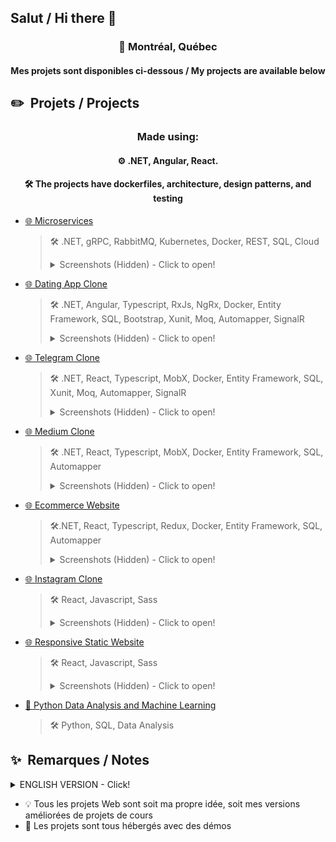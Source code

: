## Salut / Hi there 👋

<div align="center">
<!--   <img src="https://github.com/nickmnt/nickmnt/blob/main/assets/quebec_flag.jpg?raw=true" alt="Québec"/>&nbsp;
  <img src="https://github.com/nickmnt/nickmnt/blob/main/assets/canada_flag.jpg?raw=true" alt="Canada"/> -->
  <h3 align="center">📍 Montréal, Québec</h4>
  <h4 align="center">Mes projets sont disponibles ci-dessous / My projects are available below</h4>
</div>

## ✏️ &nbsp;Projets / Projects

<h3 align="center">Made using:</h3>
<h4 align="center">⚙️ .NET, Angular, React.</h4>
<h4 align="center">🛠️ The projects have dockerfiles, architecture, design patterns, and testing</h4>

<!-- BLOG-POST-LIST:START -->
- [🌐 Microservices](https://github.com/nickmnt/microservice)
  > 🛠️ .NET, gRPC, RabbitMQ, Kubernetes, Docker, REST, SQL, Cloud
  > <details><summary>Screenshots (Hidden) - Click to open!</summary><img src="https://github.com/nickmnt/microservice/blob/main/Images/KubernetesArchitecture.png" alt="Screenshot"></img></details>
- [🌐 Dating App Clone](https://github.com/nickmnt/dating-app)
  > 🛠️ .NET, Angular, Typescript, RxJs, NgRx, Docker, Entity Framework, SQL, Bootstrap, Xunit, Moq, Automapper, SignalR
  > <details><summary>Screenshots (Hidden) - Click to open!</summary><img src="https://github.com/nickmnt/dating-app/blob/main/screenshots/AdminPanel.png?raw=true" alt="Screenshot"></img><img src="https://github.com/nickmnt/dating-app/blob/main/screenshots/Chat.png?raw=true" alt="Screenshot"></img><img src="https://github.com/nickmnt/dating-app/blob/main/screenshots/Messages.png?raw=true" alt="Screenshot"></img><img src="https://github.com/nickmnt/dating-app/blob/main/screenshots/Matches.png?raw=true" alt="Screenshot"></img><img src="https://github.com/nickmnt/dating-app/blob/main/screenshots/Login.png?raw=true" alt="Screenshot"></img></details>
- [🌐 Telegram Clone](https://github.com/nickmnt/react-talk)
  > 🛠️ .NET, React, Typescript, MobX, Docker, Entity Framework, SQL, Xunit, Moq, Automapper, SignalR
  > <details><summary>Screenshots (Hidden) - Click to open!</summary><img src="https://github.com/nickmnt/react-talk/blob/master/screenshots/SampleChat.png?raw=true" alt="Screenshot"></img><img src="https://github.com/nickmnt/react-talk/blob/master/screenshots/Drawer.png?raw=true" alt="Screenshot"></img><img src="https://github.com/nickmnt/react-talk/blob/master/screenshots/GroupInfo.png?raw=true" alt="Screenshot"></img><img src="https://github.com/nickmnt/react-talk/blob/master/screenshots/MakeAdmin.png?raw=true" alt="Screenshot"></img><img src="https://github.com/nickmnt/react-talk/blob/master/screenshots/EditGroup.png?raw=true" alt="Screenshot"></img><img src="https://github.com/nickmnt/react-talk/blob/master/screenshots/CreateGroup.png?raw=true" alt="Screenshot"></img><img src="https://github.com/nickmnt/react-talk/blob/master/screenshots/First.png?raw=true" alt="Screenshot"></img><img src="https://github.com/nickmnt/react-talk/blob/master/screenshots/ProfileSettings.png?raw=true" alt="Screenshot"></img><img src="https://github.com/nickmnt/react-talk/blob/master/screenshots/SavedMessages.png?raw=true" alt="Screenshot"></img><img src="https://github.com/nickmnt/react-talk/blob/master/screenshots/Contacts.png?raw=true" alt="Screenshot"></img></details>
- [🌐 Medium Clone](https://github.com/nickmnt/medium_clone)
  > 🛠️ .NET, React, Typescript, MobX, Docker, Entity Framework, SQL, Automapper
  > <details> <summary>Screenshots (Hidden) - Click to open!</summary> <img src="https://github.com/nickmnt/medium_clone/blob/main/screenshots/Intro.png?raw=true" alt="Screenshot"></img> <img src="https://github.com/nickmnt/medium_clone/blob/main/screenshots/IntoEnd.png?raw=true" alt="Screenshot"></img> <img src="https://github.com/nickmnt/medium_clone/blob/main/screenshots/Article.png?raw=true" alt="Screenshot"></img> <img src="https://github.com/nickmnt/medium_clone/blob/main/screenshots/EndAndComments.png?raw=true" alt="Screenshot"></img> <img src="https://github.com/nickmnt/medium_clone/blob/main/screenshots/EditArticlesWithSpecialTextEditor.png?raw=true" alt="Screenshot"></img> <img src="https://github.com/nickmnt/medium_clone/blob/main/screenshots/EditArticlePictureDragOrClick.png?raw=true" alt="Screenshot"></img> <img src="https://github.com/nickmnt/medium_clone/blob/main/screenshots/Register.png?raw=true" alt="Screenshot"></img> <img src="https://github.com/nickmnt/medium_clone/blob/main/screenshots/ManageAndApproveArticles_Admin.png?raw=true" alt="Screenshot"></img> <img src="https://github.com/nickmnt/medium_clone/blob/main/screenshots/ManageCategoriesAndStatistics_Admin.png?raw=true" alt="Screenshot"></img> <img src="https://github.com/nickmnt/medium_clone/blob/main/screenshots/ManageEditAndApproveUsersSeeStatistics_Admin.png?raw=true" alt="Screenshot"></img> <img src="https://github.com/nickmnt/medium_clone/blob/main/screenshots/EditProfile.png?raw=true" alt="Screenshot"></img></details>
- [🌐 Ecommerce Website](https://github.com/nickmnt/shop)
  > 🛠️.NET, React, Typescript, Redux, Docker, Entity Framework, SQL, Automapper
  > <details> <summary>Screenshots (Hidden) - Click to open!</summary> <img src="https://github.com/nickmnt/shop/blob/main/screenshots/Intro.png?raw=true" alt="Screenshot"></img> <img src="https://github.com/nickmnt/shop/blob/main/screenshots/Products1.png?raw=true" alt="Screenshot"></img> <img src="https://github.com/nickmnt/shop/blob/main/screenshots/Products2.png?raw=true" alt="Screenshot"></img> <img src="https://github.com/nickmnt/shop/blob/main/screenshots/ProductInfo.png?raw=true" alt="Screenshot"></img> <img src="https://github.com/nickmnt/shop/blob/main/screenshots/Cart.png?raw=true" alt="Screenshot"></img> <img src="https://github.com/nickmnt/shop/blob/main/screenshots/Checkout1.png?raw=true" alt="Screenshot"></img> <img src="https://github.com/nickmnt/shop/blob/main/screenshots/Checkout2.png?raw=true" alt="Screenshot"></img> <img src="https://github.com/nickmnt/shop/blob/main/screenshots/Checkout3.png?raw=true" alt="Screenshot"></img></details>
- [🌐 Instagram Clone](https://github.com/nickmnt/instagram)
  > 🛠️ React, Javascript, Sass
  > <details> <summary>Screenshots (Hidden) - Click to open!</summary> <img src="https://github.com/nickmnt/instagram/blob/master/screenshots/Comment.png?raw=true" alt="Screenshot"></img> <img src="https://github.com/nickmnt/instagram/blob/master/screenshots/Homepage.png?raw=true" alt="Screenshot"></img> <img src="https://github.com/nickmnt/instagram/blob/master/screenshots/Login.png?raw=true" alt="Screenshot"></img> <img src="https://github.com/nickmnt/instagram/blob/master/screenshots/PostExtra.png?raw=true" alt="Screenshot"></img> <img src="https://github.com/nickmnt/instagram/blob/master/screenshots/ProfilePost.png?raw=true" alt="Screenshot"></img></details>
- [🌐 Responsive Static Website](https://github.com/nickmnt/rockstone)
  > 🛠️ React, Javascript, Sass
  > <details> <summary>Screenshots (Hidden) - Click to open!</summary> <img src="https://github.com/nickmnt/rockstone/blob/master/screenshots/Start.png?raw=true" alt="Screenshot"></img> <img src="https://github.com/nickmnt/rockstone/blob/master/screenshots/Middle.png?raw=true" alt="Screenshot"></img> <img src="https://github.com/nickmnt/rockstone/blob/master/screenshots/Cards.png?raw=true" alt="Screenshot"></img> <img src="https://github.com/nickmnt/rockstone/blob/master/screenshots/Footer.png?raw=true" alt="Screenshot"></img></details>
- [🤖 Python Data Analysis and Machine Learning](https://github.com/nickmnt/data)
  > 🛠️ Python, SQL, Data Analysis
## ✨ &nbsp;Remarques / Notes  
<details>
  <summary>ENGLISH VERSION - Click!</summary>
  <ul>  
    <li style="list-style: none; position: relative;">💡 All web projects are either my own idea or my upgraded versions of course projects</li>
    <li style="list-style: none; position: relative;">🚀 Projects are all hosted with demos</li>
  </ul>
</details>

<!-- BLOG-POST-LIST:START -->
- 💡 Tous les projets Web sont soit ma propre idée, soit mes versions améliorées de projets de cours
- 🚀 Les projets sont tous hébergés avec des démos


<!-- BLOG-POST-LIST:END -->

&nbsp;

  

<!--
**nimamt/nimamt** is a ✨ _special_ ✨ repository because its `README.md` (this file) appears on your GitHub profile.

Here are some ideas to get you started:

- 🔭 I’m currently working on ...
- 🌱 I’m currently learning ...
- 👯 I’m looking to collaborate on ...
- 🤔 I’m looking for help with ...
- 💬 Ask me about ...
- 📫 How to reach me: ...
- 😄 Pronouns: ...
- ⚡ Fun fact: ...
-->
